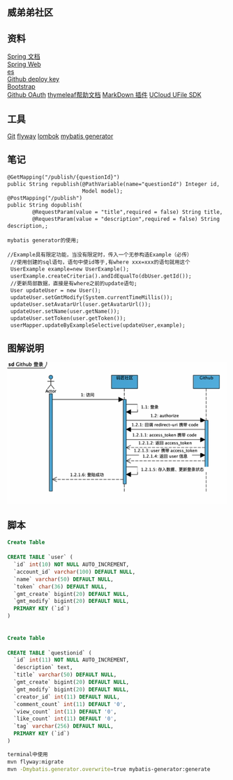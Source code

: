 ## 威弟弟社区
## 资料
[Spring 文档](https://spring.io/guides)  
[Spring Web](https://spring.io/guides/gs/serving-web-content)  
[es](https://elasticsearch.cn/explore)  
[Github deploy key](https://help.github.com/en)  
[Bootstrap](https://v3.bootcss.com/components/#navbar-default)  
[Github OAuth](https://developer.github.com/apps/building-oauth-apps/creating-an-oauth-app/)
[thymeleaf帮助文档](https://www.thymeleaf.org/doc/tutorials/3.0/usingthymeleaf.html)
[MarkDown 插件](http://editor.md.ipandao.com/)
[UCloud UFile SDK](https://github.com/ucloud/ufile-sdk-java)
## 工具
[Git](https://git-scm.com/)
[flyway](https://flywaydb.org/getstarted/firststeps/maven)
[lombok](https://www.projectlombok.org/features/all)
[mybatis generator](http://www.mybatis.org/generator/running/runningWithMaven.html)

## 笔记
    @GetMapping("/publish/{questionId}")
    public String republish(@PathVariable(name="questionId") Integer id,
                            Model model);
    @PostMapping("/publish")
    public String dopublish(
            @RequestParam(value = "title",required = false) String title,
            @RequestParam(value = "description",required = false) String description,;
            
    mybatis generator的使用;
    
    //Example具有限定功能，当没有限定时，传入一个无参构造Example（必传）
     //使用创建的sql语句，语句中使id等于,有where xxx=xxx的语句就用这个
     UserExample example=new UserExample();
     userExample.createCriteria().andIdEqualTo(dbUser.getId());
     //更新局部数据，直接是有where之前的update语句;
     User updateUser = new User();
     updateUser.setGmtModify(System.currentTimeMillis());
     updateUser.setAvatarUrl(user.getAvatarUrl());
     updateUser.setName(user.getName());
     updateUser.setToken(user.getToken());
     userMapper.updateByExampleSelective(updateUser,example);                       

## 图解说明
![Image text](https://github.com/326800277/community/blob/master/img%20storage/QQ%E5%9B%BE%E7%89%8720190729235659.png)

## 脚本
```sql
Create Table

CREATE TABLE `user` (
  `id` int(10) NOT NULL AUTO_INCREMENT,
  `account_id` varchar(100) DEFAULT NULL,
  `name` varchar(50) DEFAULT NULL,
  `token` char(36) DEFAULT NULL,
  `gmt_create` bigint(20) DEFAULT NULL,
  `gmt_modify` bigint(20) DEFAULT NULL,
  PRIMARY KEY (`id`)
) 


Create Table

CREATE TABLE `questionid` (
  `id` int(11) NOT NULL AUTO_INCREMENT,
  `description` text,
  `title` varchar(50) DEFAULT NULL,
  `gmt_create` bigint(20) DEFAULT NULL,
  `gmt_modify` bigint(20) DEFAULT NULL,
  `creator_id` int(11) DEFAULT NULL,
  `comment_count` int(11) DEFAULT '0',
  `view_count` int(11) DEFAULT '0',
  `like_count` int(11) DEFAULT '0',
  `tag` varchar(256) DEFAULT NULL,
  PRIMARY KEY (`id`)
)

```
``` bash
terminal中使用
mvn flyway:migrate
mvn -Dmybatis.generator.overwrite=true mybatis-generator:generate
```